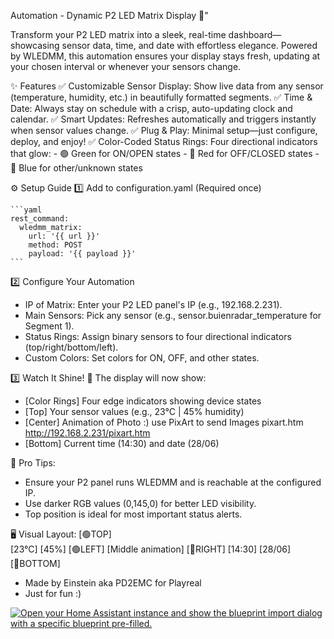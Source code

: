 
Automation - Dynamic P2 LED Matrix Display 🌟"

Transform your P2 LED matrix into a sleek, real-time dashboard—showcasing sensor data, time, and date with effortless elegance. Powered by WLEDMM, this automation ensures your display stays fresh, updating at your chosen interval or whenever your sensors change.

✨ Features
  ✅ Customizable Sensor Display: Show live data from any sensor (temperature, humidity, etc.) in beautifully formatted segments.
  ✅ Time & Date: Always stay on schedule with a crisp, auto-updating clock and calendar.
  ✅ Smart Updates: Refreshes automatically and triggers instantly when sensor values change.
  ✅ Plug & Play: Minimal setup—just configure, deploy, and enjoy!
  ✅ Color-Coded Status Rings: Four directional indicators that glow:
    - 🟢 Green for ON/OPEN states
    - 🔴 Red for OFF/CLOSED states
    - 🔵 Blue for other/unknown states

⚙️ Setup Guide
  1️⃣ Add to configuration.yaml (Required once)

    ```yaml
    rest_command:
      wledmm_matrix:
        url: '{{ url }}'
        method: POST
        payload: '{{ payload }}'
    ```

2️⃣ Configure Your Automation
  - IP of Matrix: Enter your P2 LED panel's IP (e.g., 192.168.2.231).
  - Main Sensors: Pick any sensor (e.g., sensor.buienradar_temperature for Segment 1).
  - Status Rings: Assign binary sensors to four directional indicators (top/right/bottom/left).
  - Custom Colors: Set colors for ON, OFF, and other states.

3️⃣ Watch It Shine! 🌈
  The display will now show:
  - [Color Rings] Four edge indicators showing device states
  - [Top] Your sensor values (e.g., 23°C | 45% humidity)
  - [Center] Animation of Photo :) use PixArt to send Images pixart.htm http://192.168.2.231/pixart.htm
  - [Bottom] Current time (14:30) and date (28/06)

🔧 Pro Tips:
  - Ensure your P2 panel runs WLEDMM and is reachable at the configured IP.
  - Use darker RGB values (0,145,0) for better LED visibility.
  - Top position is ideal for most important status alerts.

🖥️ Visual Layout:
                     [🟢TOP]    
               [23°C]       [45%]
      [🟢LEFT] [Middle animation] [🔴RIGHT]
               [14:30]     [28/06]
                   [🔵BOTTOM]


  - Made by Einstein aka PD2EMC for Playreal
  - Just for fun :)


[![Open your Home Assistant instance and show the blueprint import dialog with a specific blueprint pre-filled.](https://my.home-assistant.io/badges/blueprint_import.svg)](https://my.home-assistant.io/redirect/blueprint_import/?blueprint_url=https%3A%2F%2Fgithub.com%2Fjavastraat%2Fwledmm-matrix%2Fblob%2Fmain%2Fwledmm_matrix.yaml)
